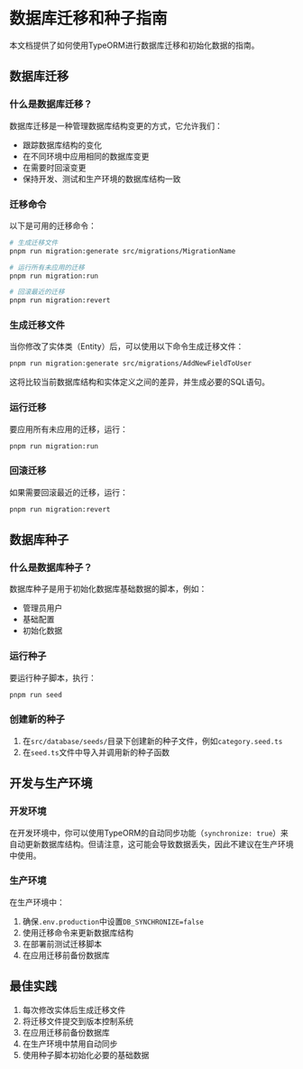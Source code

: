 # 数据库迁移和种子指南

本文档提供了如何使用TypeORM进行数据库迁移和初始化数据的指南。

## 数据库迁移

### 什么是数据库迁移？

数据库迁移是一种管理数据库结构变更的方式，它允许我们：

- 跟踪数据库结构的变化
- 在不同环境中应用相同的数据库变更
- 在需要时回滚变更
- 保持开发、测试和生产环境的数据库结构一致

### 迁移命令

以下是可用的迁移命令：

```bash
# 生成迁移文件
pnpm run migration:generate src/migrations/MigrationName

# 运行所有未应用的迁移
pnpm run migration:run

# 回滚最近的迁移
pnpm run migration:revert
```

### 生成迁移文件

当你修改了实体类（Entity）后，可以使用以下命令生成迁移文件：

```bash
pnpm run migration:generate src/migrations/AddNewFieldToUser
```

这将比较当前数据库结构和实体定义之间的差异，并生成必要的SQL语句。

### 运行迁移

要应用所有未应用的迁移，运行：

```bash
pnpm run migration:run
```

### 回滚迁移

如果需要回滚最近的迁移，运行：

```bash
pnpm run migration:revert
```

## 数据库种子

### 什么是数据库种子？

数据库种子是用于初始化数据库基础数据的脚本，例如：

- 管理员用户
- 基础配置
- 初始化数据

### 运行种子

要运行种子脚本，执行：

```bash
pnpm run seed
```

### 创建新的种子

1. 在`src/database/seeds/`目录下创建新的种子文件，例如`category.seed.ts`
2. 在`seed.ts`文件中导入并调用新的种子函数

## 开发与生产环境

### 开发环境

在开发环境中，你可以使用TypeORM的自动同步功能（`synchronize: true`）来自动更新数据库结构。但请注意，这可能会导致数据丢失，因此不建议在生产环境中使用。

### 生产环境

在生产环境中：

1. 确保`.env.production`中设置`DB_SYNCHRONIZE=false`
2. 使用迁移命令来更新数据库结构
3. 在部署前测试迁移脚本
4. 在应用迁移前备份数据库

## 最佳实践

1. 每次修改实体后生成迁移文件
2. 将迁移文件提交到版本控制系统
3. 在应用迁移前备份数据库
4. 在生产环境中禁用自动同步
5. 使用种子脚本初始化必要的基础数据